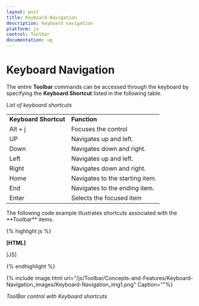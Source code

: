 ```yaml
---
layout: post
title: Keyboard-Navigation
description: keyboard navigation
platform: js
control: Toolbar
documentation: ug
---
```


# Keyboard Navigation

The entire **Toolbar** commands can be accessed through the keyboard by specifying the **Keyboard Shortcut** listed in the following table.

_List of keyboard shortcuts_

<table>
<tr>
<td>
<b>Keyboard Shortcut</b></td><td>
<b>Function</b></td></tr>
<tr>
<td>
Alt + j</td><td>
Focuses the control</td></tr>
<tr>
<td>
UP</td><td>
Navigates up and left.</td></tr>
<tr>
<td>
Down</td><td>
Navigates down and right.</td></tr>
<tr>
<td>
Left</td><td>
Navigates up and left.</td></tr>
<tr>
<td>
Right</td><td>
Navigates down and right.</td></tr>
<tr>
<td>
Home</td><td>
Navigates to the starting item.</td></tr>
<tr>
<td>
End</td><td>
Navigates to the ending item.</td></tr>
<tr>
<td>
Enter</td><td>
Selects the focused item</td></tr>
</table>
The following code example illustrates shortcuts associated with the **Toolbar** items.

{% highlight js %}

**[HTML]**
<!-- Refer Local Data section for style and data bound for toolbar item -->
[JS]
<script type="text/javascript">
    $(function () {
        // declaration
        $("#toolbarcontent").ejToolbar({ width: "290px" });
        //Control focus key
        $(document).on("keydown", function (e) {
            if (e.altKey && e.keyCode === 74) { // j- key code.
                $("#toolbarcontent").focus();
            }
        });
    });
</script>


{% endhighlight %}



{% include image.html url="/js/Toolbar/Concepts-and-Features/Keyboard-Navigation_images/Keyboard-Navigation_img1.png" Caption=""%}

_ToolBar control with Keyboard shortcuts_

